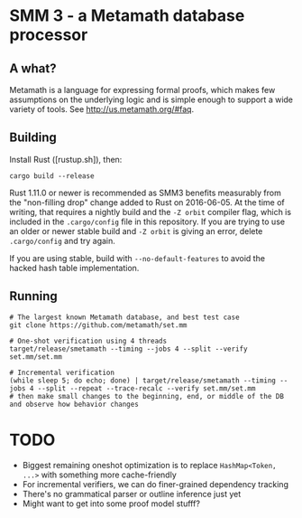 # SMM 3 - a Metamath database processor

## A what?

Metamath is a language for expressing formal proofs, which makes few assumptions on the underlying logic and is simple enough to support a wide variety of tools.
See http://us.metamath.org/#faq.

## Building

Install Rust ([rustup.sh]), then:

    cargo build --release

Rust 1.11.0 or newer is recommended as SMM3 benefits measurably from the "non-filling drop" change added to Rust on 2016-06-05.
At the time of writing, that requires a nightly build and the `-Z orbit` compiler flag, which is included in the `.cargo/config` file in this repository.
If you are trying to use an older or newer stable build and `-Z orbit` is giving an error, delete `.cargo/config` and try again.

If you are using stable, build with `--no-default-features` to avoid the hacked hash table implementation.

## Running

    # The largest known Metamath database, and best test case
    git clone https://github.com/metamath/set.mm

    # One-shot verification using 4 threads
    target/release/smetamath --timing --jobs 4 --split --verify set.mm/set.mm

    # Incremental verification
    (while sleep 5; do echo; done) | target/release/smetamath --timing --jobs 4 --split --repeat --trace-recalc --verify set.mm/set.mm
    # then make small changes to the beginning, end, or middle of the DB and observe how behavior changes

# TODO

 * Biggest remaining oneshot optimization is to replace `HashMap<Token, ...>` with something more cache-friendly
 * For incremental verifiers, we can do finer-grained dependency tracking
 * There's no grammatical parser or outline inference just yet
 * Might want to get into some proof model stufff?